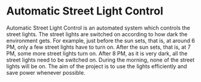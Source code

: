 # Automatic Street Light Control


Automatic Street Light Control is an automated system which controls the street lights. The street lights are switched on according to how dark the environment gets. For example, just before the sun sets, that is, at around 6 PM, only a few street lights have to turn on. After the sun sets, that is, at 7 PM, some more street lights turn on. After 8 PM, as it is very dark, all the street lights need to be switched on. During the morning, none of the street lights will be on. The aim of the project is to use the lights efficiently and save power whenever possible.
